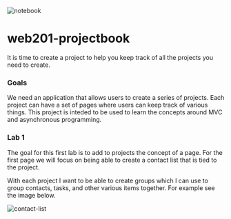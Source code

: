![notebook](notebook.jpg)

# web201-projectbook

It is time to create a project to help you keep track of all the projects you need to create. 

### Goals

We need an application that allows users to create a series of projects. Each project can have a set of pages where users can keep track of various things.
This project is inteded to be used to learn the concepts around MVC and asynchronous programming.


### Lab 1

The goal for this first lab is to add to projects the concept of a page. For the first page we will focus on being able to create a contact list that is tied to the project.

With each project I want to be able to create groups which I can use to group contacts, tasks, and other various items together. For example see the image below.

![contact-list](contacts.jpg)







